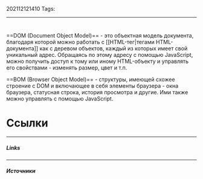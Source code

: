 202112121410
Tags:
___
#

==DOM (Document Object Model)== - это объектная модель документа, благодаря которой можно работать с [[HTML-тег|тегами HTML-документа]] как с деревом объектов, каждый из которых имеет свой уникальный адрес. Обращаясь по этому адресу с помощью JavaScript, можно получить доступ к тому или иному HTML-объекту и управлять его свойствами - изменять размер, цвет и т.п.

==BOM (Browser Object Model)== - структуры, имеющей схожее строение с DOM и включающее в себя элементы браузера - окна браузера, статусная строка, история просмотра и другие. Ими также можно управлять с помощью JavaScript.





# Ссылки
___
##### Links


---
##### Источники
